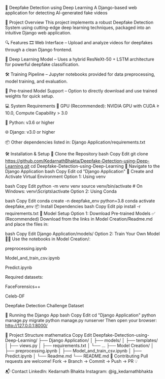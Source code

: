 🧠 Deepfake Detection using Deep Learning
A Django-based web application for detecting AI-generated fake videos







🚀 Project Overview
This project implements a robust Deepfake Detection System using cutting-edge deep learning techniques, packaged into an intuitive Django web application.

🔍 Features
🎞️ Web Interface – Upload and analyze videos for deepfakes through a clean Django frontend.

🧠 Deep Learning Model – Uses a hybrid ResNeXt-50 + LSTM architecture for powerful deepfake classification.

🛠️ Training Pipeline – Jupyter notebooks provided for data preprocessing, model training, and evaluation.

💾 Pre-trained Model Support – Option to directly download and use trained weights for quick setup.

💻 System Requirements
🧠 GPU (Recommended): NVIDIA GPU with CUDA ≥ 10.0, Compute Capability > 3.0

🐍 Python: v3.6 or higher

🌐 Django: v3.0 or higher

📦 Other dependencies listed in:
Django Application/requirements.txt

🛠️ Installation & Setup
🔁 Clone the Repository
bash
Copy
Edit
git clone https://github.com/KedarnathBhakta/Deepfake-Detection-using-Deep-Learning.git
cd Deepfake-Detection-using-Deep-Learning
📂 Navigate to the Django Application
bash
Copy
Edit
cd "Django Application"
🧪 Create and Activate Virtual Environment
Option 1: Using venv

bash
Copy
Edit
python -m venv venv
source venv/bin/activate  # On Windows: venv\Scripts\activate
Option 2: Using Conda

bash
Copy
Edit
conda create -n deepfake_env python=3.8
conda activate deepfake_env
📦 Install Dependencies
bash
Copy
Edit
pip install -r requirements.txt
🤖 Model Setup
Option 1: Download Pre-trained Models ✅ (Recommended)
Download from the links in Model Creation/Readme.md and place the files in:

bash
Copy
Edit
Django Application/models/
Option 2: Train Your Own Model 🧑‍🔬
Use the notebooks in Model Creation/:

preprocessing.ipynb

Model_and_train_csv.ipynb

Predict.ipynb

Required datasets:

FaceForensics++

Celeb-DF

Deepfake Detection Challenge Dataset

🚀 Running the Django App
bash
Copy
Edit
cd "Django Application"
python manage.py migrate
python manage.py runserver
Then open your browser: http://127.0.0.1:8000/

📂 Project Structure
mathematica
Copy
Edit
Deepfake-Detection-using-Deep-Learning/
├── Django Application/
│   ├── models/
│   ├── templates/
│   ├── views.py
│   ├── requirements.txt
│   └── ...
├── Model Creation/
│   ├── preprocessing.ipynb
│   ├── Model_and_train_csv.ipynb
│   ├── Predict.ipynb
│   └── Readme.md
└── README.md
🤝 Contributing
Pull requests are welcome!
Fork → Branch → Commit → Push → PR 💡

📬 Contact
LinkedIn: Kedarnath Bhakta
Instagram: @ig_kedarnathbhakta
